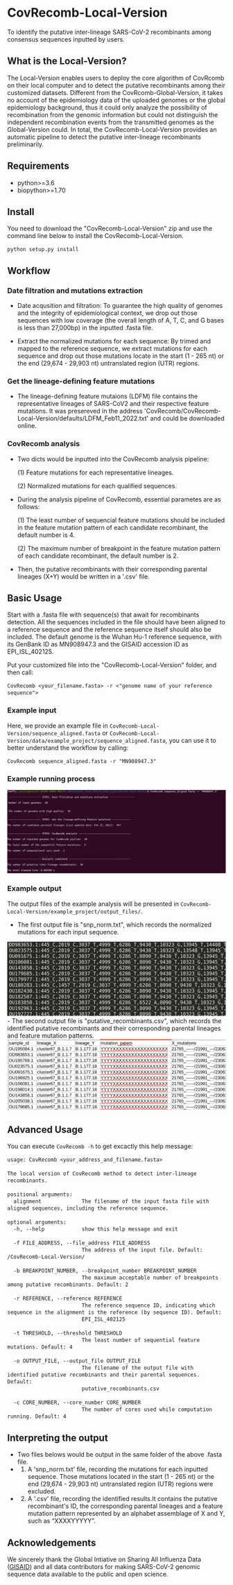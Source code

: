 # CovRecomb-Local-Version
To identify the putative inter-lineage SARS-CoV-2 recombinants among consensus sequences inputted by users.


## What is the Local-Version?
The Local-Version enables users to deploy the core algorithm of CovRcomb on their local computer and to detect the putative recombinants among their customized datasets. Different from the CovRcomb-Global-Version, it takes no account of the epidemiology data of the uploaded genomes or the global epidemiology background, thus it could only analyze the possibility of recombination from the genomic information but could not distinguish the independent recombination events from the transmitted genomes as the Global-Version could. In total, the CovRecomb-Local-Version provides an automatic pipeline to detect the putative inter-lineage recombinants preliminarily.


## Requirements
  - python>=3.6
  - biopython>=1.70


## Install 
You need to download the "CovRecomb-Local-Version" zip and use the command line below to install the CovRecomb-Local-Version.

```
python setup.py install
```

## Workflow

### Date filtration and mutations extraction

- Date acqusition and filtration: To guarantee the high quality of genomes and the integrity of epidemiological context, we drop out those sequences with low coverage (the overall length of A, T, C, and G bases is less than 27,000bp) in the inputted .fasta file.

- Extract the normalized mutations for each sequence: By trimed and mapped to the reference sequence, we extract mutations for each sequence and drop out those mutations locate in the start (1 - 265 nt) or the end (29,674 - 29,903 nt) untranslated region (UTR) regions.

### Get the lineage-defining feature mutations

- The lineage-defining feature mutaions (LDFM) file contains the representative lineages of SARS-CoV2 and their respective feature mutations.
It was presereved in the address 'CovRecomb/CovRecomb-Local-Version/defaults/LDFM_Feb11_2022.txt' and could be downloaded online.

### CovRecomb analysis

- Two dicts would be inputted into the CovRecomb analysis pipeline:

    (1) Feature mutations for each representative lineages.

    (2) Normalized mutations for each qualified sequences.

- During the analysis pipeline of CovRecomb, essential parametes are as follows:

    (1) The least number of sequencial feature mutations should be included in the feature mutation pattern of each candidate recombinant, the default number is 4.

    (2) The maximum number of breakpoint in the feature mutation pattern of each candidate recombinant, the default number is 2.

- Then, the putative recombinants with their corresponding parental lineages (X+Y) would be written in a '.csv' file.


## Basic Usage
Start with a .fasta file with sequence(s) that await for recombinants detection. All the sequences included in the file should have been aligned to a reference sequence and the reference sequence itself should also be included. The default genome is the Wuhan Hu-1 reference sequence, with its GenBank ID as MN908947.3 and the GISAID accession ID as EPI_ISL_402125. 

Put your customized file into the  "CovRecomb-Local-Version" folder, and then call:
```
CovRecomb <your_filename.fasta> -r <"genome name of your reference sequence">
```

### Example input
Here, we provide an example file in ```CovRecomb-Local-Version/sequence_aligned.fasta``` or ```CovRecomb-Local-Version/data/example_project/sequence_aligned.fasta```, you can use it to better understand the workflow by calling:
```
CovRecomb sequence_aligned.fasta -r "MN908947.3"
```

### Example running process
<img src="img/running_process.png" />

### Example output
The output files of the example analysis will be presented in ```CovRecomb-Local-Version/example_project/output_files/```.
- The first output file is "snp_norm.txt", which records the normalized mutations for each input sequence.
<img src="img/snp_norm.png" />
- The second output file is "putative_recombinants.csv", which records the identified putative recombinants and their corresponding parental lineages and feature mutation patterns.
<img src="img/putative_recombinants.png" />


## Advanced Usage
You can execute ```CovRecomb -h``` to get excactly this help message:
```
usage: CovRecomb <your_address_and_filename.fasta>

The local version of CovRecomb method to detect inter-lineage recombinants.

positional arguments:
  alignment             The filename of the input fasta file with aligned sequences, including the reference sequence.

optional arguments:
  -h, --help            show this help message and exit

  -f FILE_ADDRESS, --file_address FILE_ADDRESS
                        The address of the input file. Default: /CovRecomb-Local-Version/

  -b BREAKPOINT_NUMBER, --breakpoint_number BREAKPOINT_NUMBER
                        The maximum acceptable number of breakpoints among putative recombinants. Default: 2

  -r REFERENCE, --reference REFERENCE
                        The reference sequence ID, indicating which sequence in the alignment is the reference (by sequence ID). Default:
                        EPI_ISL_402125

  -t THRESHOLD, --threshold THRESHOLD
                        The least number of sequential feature mutations. Default: 4

  -o OUTPUT_FILE, --output_file OUTPUT_FILE
                        The filename of the output file with identified putative recombinants and their parental sequences. Default:
                        putative_recombinants.csv
                        
  -c CORE_NUMBER, --core_number CORE_NUMBER
                        The number of cores used while computation running. Default: 4
```


## Interpreting the output
- Two files belows would be output in the same folder of the above .fasta file.
- 1. A 'snp_norm.txt' file, recording the mutations for each inputted sequence. Those mutations located in the start (1 - 265 nt) or the end (29,674 - 29,903 nt) untranslated region (UTR) regions were excluded.
- 2. A '.csv' file, recording the identified results.It contains the putative recombinant's ID, the corresponding parental lineages and a feature mutation pattern represented by an alphabet assemblage of X and Y, such as “XXXXYYYYY”.


## Acknowledgements
We sincerely thank the Global Intiative on Sharing All Influenza Data ([GISAID](https://www.gisaid.org/)) and all data contributors for making SARS-CoV-2 genomic sequence data available to the public and open science.